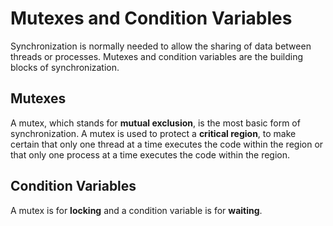 # Mutexes and Condition Variables
Synchronization is normally needed to allow the sharing of data between threads or processes. Mutexes and condition variables are the building blocks of synchronization.
## Mutexes
A mutex, which stands for **mutual exclusion**, is the most basic form of synchronization. A mutex is used to protect a **critical region**, to make certain that only one thread at a time executes the 
code within the region or that only one process at a time executes the code within the region.
## Condition Variables
A mutex is for **locking** and a condition variable is for **waiting**.
